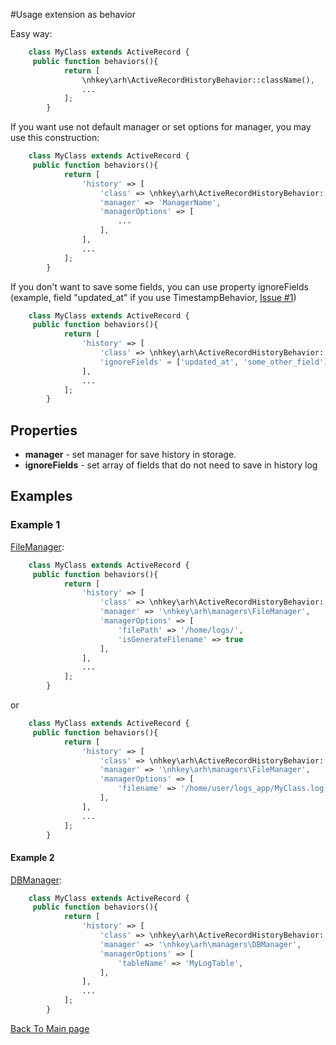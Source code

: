 #Usage extension as behavior

Easy way:
 
```php
    class MyClass extends ActiveRecord {
     public function behaviors(){
            return [
                \nhkey\arh\ActiveRecordHistoryBehavior::className(),
                ...
            ];
        }
```

If you want use not default manager or set options for manager, you may use this construction: 

```php
    class MyClass extends ActiveRecord {
     public function behaviors(){
            return [
                'history' => [
                    'class' => \nhkey\arh\ActiveRecordHistoryBehavior::className(),
                    'manager' => 'ManagerName',
                    'managerOptions' => [
                        ...
                    ],
                ],
                ...
            ];
        }
```

If you don't want to save some fields, you can use property ignoreFields (example, field "updated_at" if you use TimestampBehavior, [Issue #1](https://github.com/nhkey/yii2-activerecord-history/issues/1))

```php
    class MyClass extends ActiveRecord {
     public function behaviors(){
            return [
                'history' => [
                    'class' => \nhkey\arh\ActiveRecordHistoryBehavior::className(),
                    'ignoreFields' = ['updated_at', 'some_other_field'],
                ],
                ...
            ];
        }
```

## Properties

- **manager** - set manager for save history in storage.
- **ignoreFields** - set array of fields  that do not need to save in history log

## Examples

### Example 1

[FileManager](https://github.com/nhkey/yii2-activerecord-history/blob/master/docs/en/managers.md#FileManager): 

```php
    class MyClass extends ActiveRecord {
     public function behaviors(){
            return [
                'history' => [
                    'class' => \nhkey\arh\ActiveRecordHistoryBehavior::className(),
                    'manager' => '\nhkey\arh\managers\FileManager',
                    'managerOptions' => [
                        'filePath' => '/home/logs/',
                        'isGenerateFilename' => true
                    ],
                ],
                ...
            ];
        }
```
or

```php
    class MyClass extends ActiveRecord {
     public function behaviors(){
            return [
                'history' => [
                    'class' => \nhkey\arh\ActiveRecordHistoryBehavior::className(),
                    'manager' => '\nhkey\arh\managers\FileManager',
                    'managerOptions' => [
                        'filename' => '/home/user/logs_app/MyClass.log',
                    ],
                ],
                ...
            ];
        }
```



#### Example 2

[DBManager](https://github.com/nhkey/yii2-activerecord-history/blob/master/docs/en/managers.md#DBManager): 

```php
    class MyClass extends ActiveRecord {
     public function behaviors(){
            return [
                'history' => [
                    'class' => \nhkey\arh\ActiveRecordHistoryBehavior::className(),
                    'manager' => '\nhkey\arh\managers\DBManager',
                    'managerOptions' => [
                        'tableName' => 'MyLogTable',
                    ],
                ],
                ...
            ];
        }
```


[Back To Main page](https://github.com/nhkey/yii2-activerecord-history/blob/master/README.md)